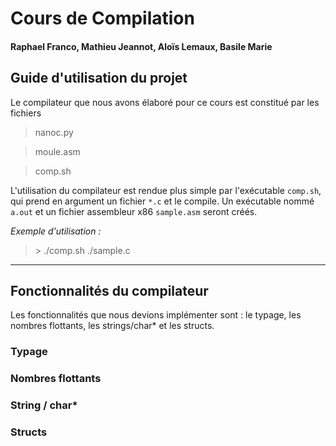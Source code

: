 # Cours de Compilation

#### Raphael Franco, Mathieu Jeannot, Aloïs Lemaux, Basile Marie

## Guide d'utilisation du projet

Le compilateur que nous avons élaboré pour ce cours est constitué par les fichiers 
>nanoc.py

>moule.asm

>comp.sh

L'utilisation du compilateur est rendue plus simple par l'exécutable `comp.sh`, qui prend en argument un fichier `*.c` et le compile. Un exécutable nommé `a.out` et un fichier assembleur x86 `sample.asm` seront créés.

_Exemple d'utilisation :_ 
> \> ./comp.sh ./sample.c

___

## Fonctionnalités du compilateur

Les fonctionnalités que nous devions implémenter sont : le typage, les nombres flottants, les strings/char* et les structs.

### Typage

### Nombres flottants

### String / char*

### Structs

